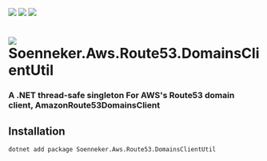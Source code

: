 ﻿[![](https://img.shields.io/nuget/v/soenneker.aws.route53.domainsclientutil.svg?style=for-the-badge)](https://www.nuget.org/packages/soenneker.aws.route53.domainsclientutil/)
[![](https://img.shields.io/github/actions/workflow/status/soenneker/soenneker.aws.route53.domainsclientutil/publish-package.yml?style=for-the-badge)](https://github.com/soenneker/soenneker.aws.route53.domainsclientutil/actions/workflows/publish-package.yml)
[![](https://img.shields.io/nuget/dt/soenneker.aws.route53.domainsclientutil.svg?style=for-the-badge)](https://www.nuget.org/packages/soenneker.aws.route53.domainsclientutil/)

# ![](https://user-images.githubusercontent.com/4441470/224455560-91ed3ee7-f510-4041-a8d2-3fc093025112.png) Soenneker.Aws.Route53.DomainsClientUtil
### A .NET thread-safe singleton For AWS's Route53 domain client, AmazonRoute53DomainsClient

## Installation

```
dotnet add package Soenneker.Aws.Route53.DomainsClientUtil
```
